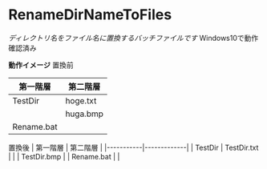 # RenameDirNameToFiles

*ディレクトリ名をファイル名に置換するバッチファイルです*
Windows10で動作確認済み

**動作イメージ**
置換前

| 第一階層 | 第二階層  | 
|-----------|-------------|
| TestDir | hoge.txt  |
|  | huga.bmp |
| Rename.bat |  |

置換後
| 第一階層 | 第二階層  |
|-----------|-------------|
| TestDir | TestDir.txt  |
|  | TestDir.bmp |
| Rename.bat |  |
